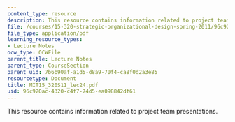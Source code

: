 ```yaml
---
content_type: resource
description: This resource contains information related to project team presentations.
file: /courses/15-320-strategic-organizational-design-spring-2011/96c920ac4320c4f774d5ea098842df61_MIT15_320S11_lec24.pdf
file_type: application/pdf
learning_resource_types:
- Lecture Notes
ocw_type: OCWFile
parent_title: Lecture Notes
parent_type: CourseSection
parent_uid: 7b6b90af-a1d5-d8a9-70f4-ca8f0d2a3e85
resourcetype: Document
title: MIT15_320S11_lec24.pdf
uid: 96c920ac-4320-c4f7-74d5-ea098842df61
---
```

This resource contains information related to project team presentations.